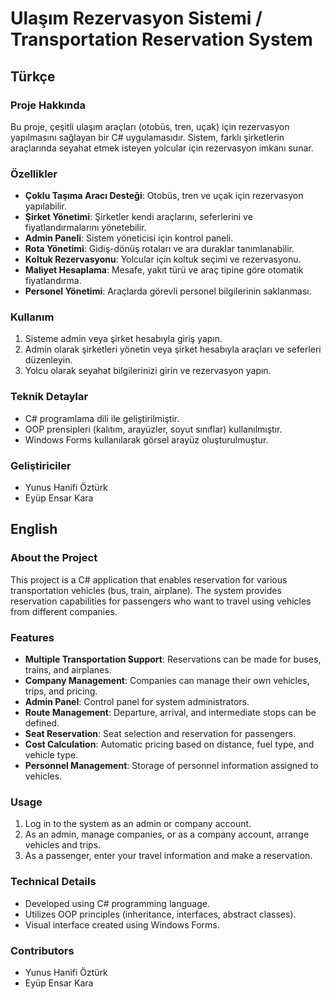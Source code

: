 # Ulaşım Rezervasyon Sistemi / Transportation Reservation System

## Türkçe

### Proje Hakkında
Bu proje, çeşitli ulaşım araçları (otobüs, tren, uçak) için rezervasyon yapılmasını sağlayan bir C# uygulamasıdır. Sistem, farklı şirketlerin araçlarında seyahat etmek isteyen yolcular için rezervasyon imkanı sunar.

### Özellikler
- **Çoklu Taşıma Aracı Desteği**: Otobüs, tren ve uçak için rezervasyon yapılabilir.
- **Şirket Yönetimi**: Şirketler kendi araçlarını, seferlerini ve fiyatlandırmalarını yönetebilir.
- **Admin Paneli**: Sistem yöneticisi için kontrol paneli.
- **Rota Yönetimi**: Gidiş-dönüş rotaları ve ara duraklar tanımlanabilir.
- **Koltuk Rezervasyonu**: Yolcular için koltuk seçimi ve rezervasyonu.
- **Maliyet Hesaplama**: Mesafe, yakıt türü ve araç tipine göre otomatik fiyatlandırma.
- **Personel Yönetimi**: Araçlarda görevli personel bilgilerinin saklanması.

### Kullanım
1. Sisteme admin veya şirket hesabıyla giriş yapın.
2. Admin olarak şirketleri yönetin veya şirket hesabıyla araçları ve seferleri düzenleyin.
3. Yolcu olarak seyahat bilgilerinizi girin ve rezervasyon yapın.

### Teknik Detaylar
- C# programlama dili ile geliştirilmiştir.
- OOP prensipleri (kalıtım, arayüzler, soyut sınıflar) kullanılmıştır.
- Windows Forms kullanılarak görsel arayüz oluşturulmuştur.

### Geliştiriciler
- Yunus Hanifi Öztürk
- Eyüp Ensar Kara

## English

### About the Project
This project is a C# application that enables reservation for various transportation vehicles (bus, train, airplane). The system provides reservation capabilities for passengers who want to travel using vehicles from different companies.

### Features
- **Multiple Transportation Support**: Reservations can be made for buses, trains, and airplanes.
- **Company Management**: Companies can manage their own vehicles, trips, and pricing.
- **Admin Panel**: Control panel for system administrators.
- **Route Management**: Departure, arrival, and intermediate stops can be defined.
- **Seat Reservation**: Seat selection and reservation for passengers.
- **Cost Calculation**: Automatic pricing based on distance, fuel type, and vehicle type.
- **Personnel Management**: Storage of personnel information assigned to vehicles.

### Usage
1. Log in to the system as an admin or company account.
2. As an admin, manage companies, or as a company account, arrange vehicles and trips.
3. As a passenger, enter your travel information and make a reservation.

### Technical Details
- Developed using C# programming language.
- Utilizes OOP principles (inheritance, interfaces, abstract classes).
- Visual interface created using Windows Forms.

### Contributors
- Yunus Hanifi Öztürk
- Eyüp Ensar Kara

